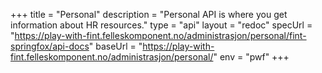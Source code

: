 +++
title = "Personal"
description = "Personal API is where you get information about HR resources."
type = "api"
layout = "redoc"
specUrl = "https://play-with-fint.felleskomponent.no/administrasjon/personal/fint-springfox/api-docs"
baseUrl = "https://play-with-fint.felleskomponent.no/administrasjon/personal/"
env = "pwf"
+++
